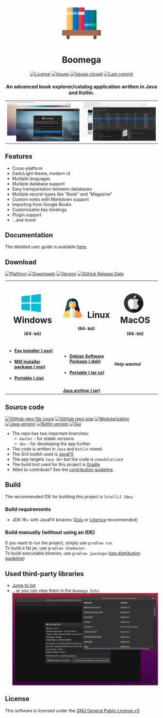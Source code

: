 <p align="center">
  <img align="center" src="img/logo.png" alt="Boomega icon">
  <h1 align="center">Boomega</h1>
</p>

<p align="center">
    <a href="LICENSE"><img align="center" alt="License" src="https://img.shields.io/github/license/DansoftOwner/Boomega"></a>
    <a href="https://github.com/Dansoftowner/Boomega/issues"><img align="center" alt="Issues" src="https://img.shields.io/github/issues/DansoftOwner/Boomega"></a>
    <a href="https://github.com/Dansoftowner/Boomega/issues"><img align="center" alt="Issues closed" src="https://img.shields.io/github/issues-closed/Dansoftowner/Boomega"></a>
    <a href="https://github.com/Dansoftowner/Boomega/commits/dev"><img align="center" alt="Last commit" src="https://img.shields.io/github/last-commit/Dansoftowner/Boomega"></a>
</p>

<h3 align="center">An advanced book explorer/catalog application written in Java and Kotlin.</h3>

<table style="width: 100%; border: none;">
<tr>
<td>
    <img src="img/login-activity-preview.png">
</td>

<td>
    <img src="img/main-activity-preview.png">
</td>
</tr>
</table>

## Features

* Cross-platform
* Dark/Light theme, modern UI
* Multiple languages
* Multiple database support
* Easy transportation between databases
* Multiple record-types like "Book" and "Magazine"
* Custom notes with Markdown support
* Importing from Google Books
* Customizable key-bindings
* Plugin support
* ...and more!

## Documentation

The detailed user guide is available [here](USER_GUIDE.md).

## Download
[![Platform](https://img.shields.io/badge/platform-windows%20%7C%20macos%20%7C%20linux-lightgrey)]()
[![Downloads](https://img.shields.io/github/downloads/DansoftOwner/Boomega/total)](https://github.com/Dansoftowner/Boomega/releases)
[![Version](https://img.shields.io/github/v/release/Dansoftowner/Boomega?include_prereleases)](https://github.com/Dansoftowner/Boomega/releases)
[![GitHub Release Date](https://img.shields.io/github/release-date-pre/Dansoftowner/Boomega)](https://github.com/Dansoftowner/Boomega/releases)

<table>

<tr>
  <td align="center">
        <b>
          <h1>
            <img style="margin-right: 10px" src="img/windows.png" alt="">
            Windows
          </h1>
        </b>
        <p><b>(64-bit)</b></p>
  </td>

  <td align="center"> 
      <b>
          <h1>
            <img style="margin-right: 10px" src="img/linux.png" alt="">
            Linux
          </h1>
        </b>
      <p><b>(64-bit)</b></p>
  </td>

  <td align="center">
        <b>
          <h1>
            <img style="margin-right: 10px" src="img/mac.png" alt="">
            MacOS 
          </h1>
        </b>
        <p><b>(64-bit)</b></p>
  </td>

</tr>

<tr>

  <td>

<b>

  <ul>
      <li>
        <h4>
           <a href="https://github.com/Dansoftowner/Boomega/releases/download/v0.7.0/Boomega-0.7.0-win.exe">Exe installer (.exe)</a>
        </h4>
      </li>
      <li>
          <h4>
            <a href="https://github.com/Dansoftowner/Boomega/releases/download/v0.7.0/Boomega-0.7.0-win.msi">MSI installer package (.msi)</a>
          </h4>
      </li>
      <li>
        <h4>
           <a href="https://github.com/Dansoftowner/Boomega/releases/download/v0.7.0/Boomega-0.7.0-win.zip">Portable (.zip)</a>
        </h4>
      </li>
  </ul>

</b>
  </td>

  <td>
<b>
   <ul>
        <li>
          <h4>
            <a href="https://github.com/Dansoftowner/Boomega/releases/download/v0.7.0/Boomega-0.7.0-1_amd64-linux.deb">Debian Software Package (.deb)</a>
          </h4>
        </li>
        <li>
          <h4>
             <a href="https://github.com/Dansoftowner/Boomega/releases/download/v0.7.0/Boomega-0.7.0-linux.tar.xz">Portable (.tar.xz)</a>
          </h4>
        </li>
   </ul>
</b>
  </td>

  <td>

  <p><b><i>Help wanted</i></b></p>

  </td>

</tr>

<tr>

  <td align="center" colspan="3">
    <b><a href="https://github.com/Dansoftowner/Boomega/releases/download/v0.7.0/Boomega-0.7.0-all.jar">Java archive (.jar)</a></b>
  </td>

</tr>
</table>

## Source code
[![GitHub repo file count](https://img.shields.io/github/directory-file-count/Dansoftowner/Boomega)](https://github.com/Dansoftowner/Boomega)
[![GitHub repo size](https://img.shields.io/github/repo-size/Dansoftowner/Boomega)](https://github.com/Dansoftowner/Boomega)
[![Modularization](https://img.shields.io/badge/modularization-unmodularized-red)](https://github.com/Dansoftowner/Boomega)
[![Java version](https://img.shields.io/badge/java-16-orange)](https://jdk.java.net/16/)
[![Kotlin version](https://img.shields.io/badge/kotlin-1.5.20-purple)](https://kotlinlang.org/)
[![Gui](https://img.shields.io/badge/gui-javafx-blue)](https://openjfx.io/)

* The repo has two important branches:
  * `master` - for stable versions
  * `dev` - for developing the app further
* The code is written in `Java` and `Kotlin` mixed.
* The GUI toolkit used is [JavaFX](https://openjfx.io/)
* The app targets `Java 16+` but the code is `unmodularized`
* The build tool used for this project is [Gradle](https://gradle.org/)
* _Want to contribute?_ See the [contribution guideline](CONTRIBUTING.md).

## Build
The recommended IDE for building this project is `IntelliJ Idea`.

### Build requirements
* JDK 16+ with JavaFX binaries ([Zulu](https://www.azul.com/downloads/zulu-community/?package=jdk-fx) or [Liberica](https://bell-sw.com/pages/libericajdk/) recommended)

### Build manually (without using an IDE)
If you want to run the project, simply use `gradlew run`. <br/>
To build a fat jar, use `gradlew shadowJar`. <br/>
To build executable binaries, use `gradlew jpackage` ([see distribution guideline](distribution/DISTRIBUTION_GUIDELINE.md))

## Used third-party libraries
* [Jump to list](USED_LIBRARIES.md)
* ...or you can view them in the `Boomega Info`:<br>
  ![Viewing third-party libraries in the app](img/BoomegaThirdPartyInfo.png)


## License
This software is licensed under the [GNU General Public License v3](https://en.wikipedia.org/wiki/GNU_General_Public_License).